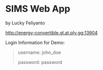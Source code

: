 # SIMS Web App

by Lucky Feliyanto

http://energy-convertible.gl.at.ply.gg:13904

Login Information for Demo:

> username: john_doe
>
> password: password

